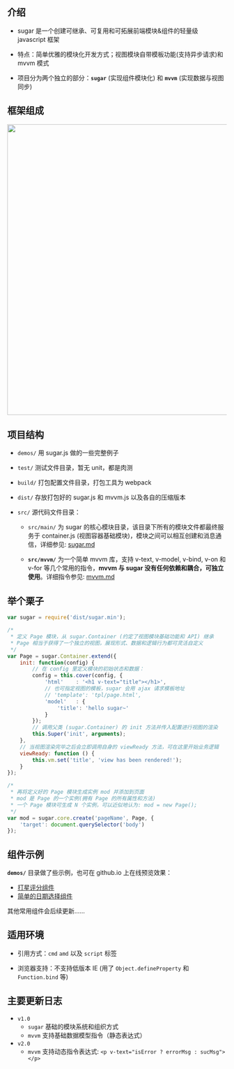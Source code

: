
## 介绍
* sugar 是一个创建可继承、可复用和可拓展前端模块&组件的轻量级 javascript 框架

* 特点：简单优雅的模块化开发方式；视图模块自带模板功能(支持异步请求)和 mvvm 模式

* 项目分为两个独立的部分：**`sugar`** (实现组件模块化) 和 **`mvvm`** (实现数据与视图同步)

## 框架组成
<img src="http://7xodrz.com1.z0.glb.clouddn.com/sugar-constructor-new" width="666">


## 项目结构
* `demos/` 用 sugar.js 做的一些完整例子

* `test/` 测试文件目录，暂无 unit，都是肉测

* `build/` 打包配置文件目录，打包工具为 webpack

* `dist/` 存放打包好的 sugar.js 和 mvvm.js 以及各自的压缩版本

* `src/` 源代码文件目录：

	* `src/main/` 为 sugar 的核心模块目录，该目录下所有的模块文件都最终服务于 container.js (视图容器基础模块)，模块之间可以相互创建和消息通信，详细参见: [sugar.md](https://github.com/tangbc/sugar/blob/master/README-sugar.md)

	* **`src/mvvm/`** 为一个简单 mvvm 库，支持 v-text, v-model, v-bind, v-on 和 v-for 等几个常用的指令，**mvvm 与 sugar 没有任何依赖和耦合，可独立使用**。详细指令参见: [mvvm.md](https://github.com/tangbc/sugar/blob/master/README-mvvm.md)


## 举个栗子

```javascript
var sugar = require('dist/sugar.min');

/*
 * 定义 Page 模块，从 sugar.Container (约定了视图模块基础功能和 API) 继承
 * Page 相当于获得了一个独立的视图，展现形式、数据和逻辑行为都可灵活自定义
 */
var Page = sugar.Container.extend({
	init: function(config) {
		// 在 config 里定义模块的初始状态和数据：
		config = this.cover(config, {
			'html'    : '<h1 v-text="title"></h1>',
			// 也可指定视图的模板，sugar 会用 ajax 请求模板地址
			// 'template': 'tpl/page.html',
			'model'   : {
				'title': 'hello sugar~'
			}
		});
		// 调用父类 (sugar.Container) 的 init 方法并传入配置进行视图的渲染
		this.Super('init', arguments);
	},
	// 当视图渲染完毕之后会立即调用自身的 viewReady 方法，可在这里开始业务逻辑
	viewReady: function () {
		this.vm.set('title', 'view has been rendered!');
	}
});

/*
 * 再将定义好的 Page 模块生成实例 mod 并添加到页面
 * mod 是 Page 的一个实例(拥有 Page 的所有属性和方法)
 * 一个 Page 模块可生成 N 个实例，可以近似地认为: mod = new Page();
 */
var mod = sugar.core.create('pageName', Page, {
	'target': document.querySelector('body')
});
```

## 组件示例
**`demos/`**  目录做了些示例，也可在 github.io 上在线预览效果：

* [打星评分组件](http://tangbc.github.io/sugar/demos/star/)
* [简单的日期选择组件](http://tangbc.github.io/sugar/demos/date/)

其他常用组件会后续更新……


## 适用环境
* 引用方式：`cmd` `amd` 以及 `script` 标签

* 浏览器支持：不支持低版本 IE (用了 `Object.defineProperty` 和 `Function.bind` 等)


## 主要更新日志
* `v1.0`
	* `sugar` 基础的模块系统和组织方式
	* `mvvm` 支持基础数据模型指令（静态表达式）
* `v2.0`
	* `mvvm` 支持动态指令表达式: `<p v-text="isError ? errorMsg : sucMsg"></p>`